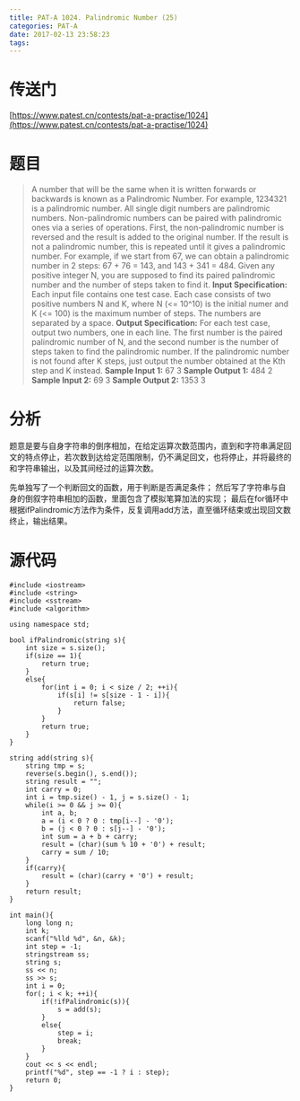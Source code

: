 ```yaml
---
title: PAT-A 1024. Palindromic Number (25)
categories: PAT-A
date: 2017-02-13 23:58:23
tags:
---
```

# 传送门
[https://www.patest.cn/contests/pat-a-practise/1024](https://www.patest.cn/contests/pat-a-practise/1024)
<!--more-->
# 题目
> A number that will be the same when it is written forwards or backwards is known as a Palindromic Number. For example, 1234321 is a palindromic number. All single digit numbers are palindromic numbers.
Non-palindromic numbers can be paired with palindromic ones via a series of operations. First, the non-palindromic number is reversed and the result is added to the original number. If the result is not a palindromic number, this is repeated until it gives a palindromic number. For example, if we start from 67, we can obtain a palindromic number in 2 steps: 67 + 76 = 143, and 143 + 341 = 484.
Given any positive integer N, you are supposed to find its paired palindromic number and the number of steps taken to find it.
**Input Specification:**
Each input file contains one test case. Each case consists of two positive numbers N and K, where N (<= 10^10) is the initial numer and K (<= 100) is the maximum number of steps. The numbers are separated by a space.
**Output Specification:**
For each test case, output two numbers, one in each line. The first number is the paired palindromic number of N, and the second number is the number of steps taken to find the palindromic number. If the palindromic number is not found after K steps, just output the number obtained at the Kth step and K instead.
**Sample Input 1:**
67 3
**Sample Output 1:**
484
2
**Sample Input 2:**
69 3
**Sample Output 2:**
1353
3

# 分析

题意是要与自身字符串的倒序相加，在给定运算次数范围内，直到和字符串满足回文的特点停止，若次数到达给定范围限制，仍不满足回文，也将停止，并将最终的和字符串输出，以及其间经过的运算次数。

先单独写了一个判断回文的函数，用于判断是否满足条件；
然后写了字符串与自身的倒叙字符串相加的函数，里面包含了模拟笔算加法的实现；
最后在for循环中根据ifPalindromic方法作为条件，反复调用add方法，直至循环结束或出现回文数终止，输出结果。

# 源代码

    #include <iostream>
    #include <string>
    #include <sstream>
    #include <algorithm>

    using namespace std;

    bool ifPalindromic(string s){
        int size = s.size();
        if(size == 1){
            return true;
        }
        else{
            for(int i = 0; i < size / 2; ++i){
                if(s[i] != s[size - 1 - i]){
                    return false;
                }
            }
            return true;
        }
    }

    string add(string s){
        string tmp = s;
        reverse(s.begin(), s.end());
        string result = "";
        int carry = 0;
        int i = tmp.size() - 1, j = s.size() - 1;
        while(i >= 0 && j >= 0){
            int a, b;
            a = (i < 0 ? 0 : tmp[i--] - '0');
            b = (j < 0 ? 0 : s[j--] - '0');
            int sum = a + b + carry;
            result = (char)(sum % 10 + '0') + result;
            carry = sum / 10;
        }
        if(carry){
            result = (char)(carry + '0') + result;
        }
        return result;
    }

    int main(){
        long long n;
        int k;
        scanf("%lld %d", &n, &k);
        int step = -1;
        stringstream ss;
        string s;
        ss << n;
        ss >> s;
        int i = 0;
        for(; i < k; ++i){
            if(!ifPalindromic(s)){
                s = add(s);
            }
            else{
                step = i;
                break;
            }
        }
        cout << s << endl;
        printf("%d", step == -1 ? i : step);
        return 0;
    }